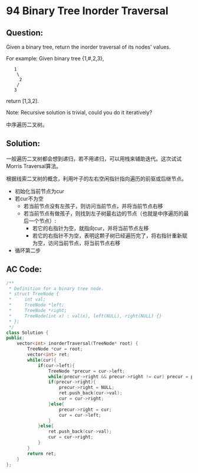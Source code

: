 # 94 Binary Tree Inorder Traversal

## Question:

Given a binary tree, return the inorder traversal of its nodes' values.

For example:
Given binary tree {1,#,2,3},
```
   1
    \
     2
    /
   3

```
return [1,3,2].

Note: Recursive solution is trivial, could you do it iteratively?

中序遍历二叉树。

## Solution:

一般遍历二叉树都会想到递归，若不用递归，可以用栈来辅助迭代。这次试试Morris Traversal算法。

根据线索二叉树的概念，利用叶子的左右空闲指针指向遍历的前驱或后继节点。

+ 初始化当前节点为cur
+ 若cur不为空
  - 若当前节点没有左孩子，则访问当前节点，并将当前节点右移
  - 若当前节点有做孩子，则找到左子树最右边的节点（也就是中序遍历的最后一个节点）:
    + 若它的右指针为空，就指向cur，并将当前节点左移
    + 若它的右指针不为空，表明这颗子树已经遍历完了，将右指针重新赋为空，访问当前节点，将当前节点右移
+ 循环第二步

## AC Code:

``` c++
/**
 * Definition for a binary tree node.
 * struct TreeNode {
 *     int val;
 *     TreeNode *left;
 *     TreeNode *right;
 *     TreeNode(int x) : val(x), left(NULL), right(NULL) {}
 * };
 */
class Solution {
public:
    vector<int> inorderTraversal(TreeNode* root) {
        TreeNode *cur = root;
        vector<int> ret;
        while(cur){
            if(cur->left){
                TreeNode *precur = cur->left;
                while(precur->right && precur->right != cur) precur = precur->right;
                if(precur->right){
                    precur->right = NULL;
                    ret.push_back(cur->val);
                    cur = cur->right;
                }else{
                    precur->right = cur;
                    cur = cur->left;
                }
            }else{
                ret.push_back(cur->val);
                cur = cur->right;
            }
        }
        return ret;
    }
};
```
